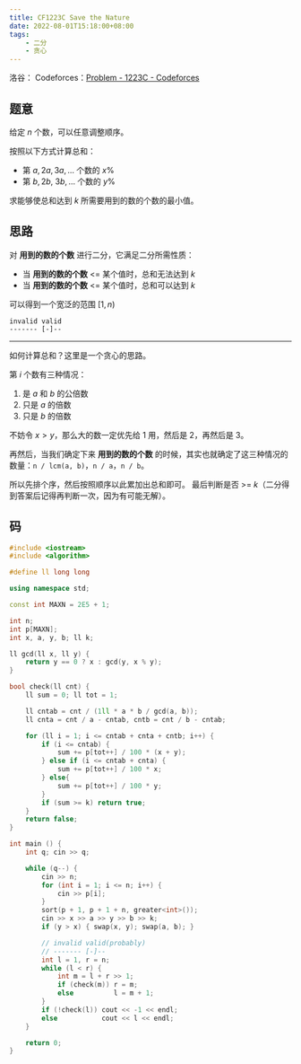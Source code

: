 ```yaml
---
title: CF1223C Save the Nature
date: 2022-08-01T15:18:00+08:00
tags:
    - 二分
    - 贪心
---
```


洛谷：
Codeforces：[Problem - 1223C - Codeforces](https://codeforces.com/problemset/problem/1223/C)

## 题意

给定 $n$ 个数，可以任意调整顺序。

按照以下方式计算总和：

- 第 $a, 2a, 3a, \dots$ 个数的 $x\%$
- 第 $b, 2b,\ 3b, \dots$ 个数的 $y\%$

求能够使总和达到 $k$ 所需要用到的数的个数的最小值。

## 思路

对 **用到的数的个数** 进行二分，它满足二分所需性质：

- 当 **用到的数的个数** <= 某个值时，总和无法达到 $k$
- 当 **用到的数的个数** <= 某个值时，总和可以达到 $k$

可以得到一个宽泛的范围 $[1, n)$

```
invalid valid
------- [-]--
```

---

如何计算总和？这里是一个贪心的思路。

第 $i$ 个数有三种情况：

1. 是 $a$ 和 $b$ 的公倍数
2. 只是 $a$ 的倍数
3. 只是 $b$ 的倍数

不妨令 $x > y$，那么大的数一定优先给 $1$ 用，然后是 $2$，再然后是 $3$。

再然后，当我们确定下来 **用到的数的个数** 的时候，其实也就确定了这三种情况的数量：`n / lcm(a, b)`，`n / a`，`n / b`。

所以先排个序，然后按照顺序以此累加出总和即可。
最后判断是否 >= $k$（二分得到答案后记得再判断一次，因为有可能无解）。

## 码

```cpp
#include <iostream>
#include <algorithm>

#define ll long long

using namespace std;

const int MAXN = 2E5 + 1;

int n;
int p[MAXN];
int x, a, y, b; ll k;

ll gcd(ll x, ll y) {
    return y == 0 ? x : gcd(y, x % y);
}

bool check(ll cnt) {
    ll sum = 0; ll tot = 1;

    ll cntab = cnt / (1ll * a * b / gcd(a, b));
    ll cnta = cnt / a - cntab, cntb = cnt / b - cntab;

    for (ll i = 1; i <= cntab + cnta + cntb; i++) {
        if (i <= cntab) {
            sum += p[tot++] / 100 * (x + y);
        } else if (i <= cntab + cnta) {
            sum += p[tot++] / 100 * x;
        } else{
            sum += p[tot++] / 100 * y;
        }
        if (sum >= k) return true;
    }
    return false;
}

int main () {
    int q; cin >> q;

    while (q--) {
        cin >> n;
        for (int i = 1; i <= n; i++) {
            cin >> p[i];
        }
        sort(p + 1, p + 1 + n, greater<int>());
        cin >> x >> a >> y >> b >> k;
        if (y > x) { swap(x, y); swap(a, b); }

        // invalid valid(probably)
        // ------- [-]--
        int l = 1, r = n;
        while (l < r) {
            int m = l + r >> 1;
            if (check(m)) r = m;
            else          l = m + 1;
        }
        if (!check(l)) cout << -1 << endl;
        else           cout << l << endl;
    }

    return 0;
}

```